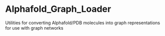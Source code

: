 # Alphafold_Graph_Loader
Utilities for converting Alphafold/PDB molecules into graph representations for use with graph networks
